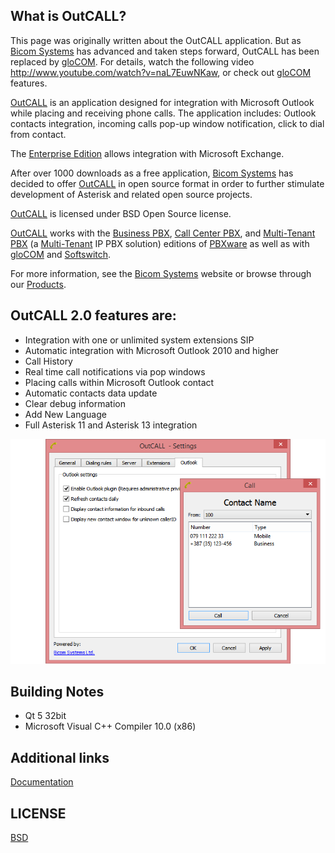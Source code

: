 ## What is OutCALL? ##

This page was originally written about the OutCALL application. But as [Bicom Systems](http://www.bicomsystems.com) has advanced and taken steps forward, OutCALL has been replaced by [gloCOM](http://marketing.bicomsystems.com/files/marketing/gloCOM.pdf).
For details, watch the following video http://www.youtube.com/watch?v=naL7EuwNKaw, or check out  [gloCOM](http://marketing.bicomsystems.com/files/marketing/gloCOM.pdf) features.

[OutCALL](http://www.bicomsystems.com/products/outcall) is an
application designed for integration with Microsoft Outlook while placing
and receiving phone calls. The application includes: Outlook contacts
integration, incoming calls pop-up window notification, click to dial from
contact.

The [Enterprise Edition](http://www.bicomsystems.com/products/outcall-enterprise) allows integration with Microsoft Exchange.

After over 1000 downloads as a free application, [Bicom Systems](http://www.bicomsystems.com) has decided to offer [OutCALL](http://www.bicomsystems.com/products/outcall) in open
source format in order to further stimulate development of Asterisk and
related open source projects.

[OutCALL](http://www.bicomsystems.com/products/outcall) is licensed
under BSD Open Source license.

[OutCALL](http://www.bicomsystems.com/products/outcall) works with
the [Business PBX](http://www.bicomsystems.com/products/business-pbx),
[Call Center PBX](http://www.bicomsystems.com/products/call-center-pbx), and [Multi-Tenant PBX](http://www.bicomsystems.com/products/multi-tenant-pbx) (a [Multi-Tenant](http://www.bicomsystems.com/products/multi-tenant-pbx) IP PBX solution) editions of [PBXware](http://www.bicomsystems.com/products/pbxware) as well as with [gloCOM](http://www.bicomsystems.com/products/glocom) and [Softswitch](http://www.bicomsystems.com/products/multi-tenant-pbx).

For more information, see the [Bicom Systems](http://www.bicomsystems.com) website or browse through our [Products](http://www.bicomsystems.com/products).

## OutCALL 2.0 features are: ##

  * Integration with one or unlimited system extensions SIP
  * Automatic integration with Microsoft Outlook 2010 and higher
  * Call History
  * Real time call notifications via pop windows
  * Placing calls within Microsoft Outlook contact
  * Automatic contacts data update
  * Clear debug information
  * Add New Language
  * Full Asterisk 11 and Asterisk 13 integration

![outcall settings](https://github.com/bicomsystems/outcall2/raw/master/outcall.png)


## Building Notes ##

  * Qt 5 32bit
  * Microsoft Visual C++ Compiler 10.0 (x86)

## Additional links ##

[Documentation](http://www.bicomsystems.com/docs/outcall/1.0/html/)

## LICENSE ##

[BSD](http://opensource.org/licenses/BSD-3-Clause)

